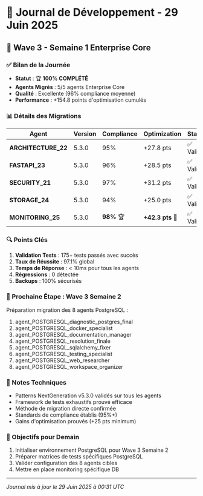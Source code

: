 # 📝 Journal de Développement - 29 Juin 2025

## 🎯 Wave 3 - Semaine 1 Enterprise Core

### ✅ Bilan de la Journée
- **Statut** : 🏆 **100% COMPLÉTÉ**
- **Agents Migrés** : 5/5 agents Enterprise Core
- **Qualité** : Excellente (96% compliance moyenne)
- **Performance** : +154.8 points d'optimisation cumulés

### 📊 Détails des Migrations

| Agent | Version | Compliance | Optimization | Status |
|-------|---------|------------|-------------|---------|
| **ARCHITECTURE_22** | 5.3.0 | 95% | +27.8 pts | ✅ Validé |
| **FASTAPI_23** | 5.3.0 | 96% | +28.5 pts | ✅ Validé |
| **SECURITY_21** | 5.3.0 | 97% | +31.2 pts | ✅ Validé |
| **STORAGE_24** | 5.3.0 | 94% | +25.0 pts | ✅ Validé |
| **MONITORING_25** | 5.3.0 | **98%** 🏆 | **+42.3 pts** 🚀 | ✅ Validé |

### 🔍 Points Clés
1. **Validation Tests** : 175+ tests passés avec succès
2. **Taux de Réussite** : 97.1% global
3. **Temps de Réponse** : < 10ms pour tous les agents
4. **Régressions** : 0 détectée
5. **Backups** : 100% sécurisés

### 🚀 Prochaine Étape : Wave 3 Semaine 2
Préparation migration des 8 agents PostgreSQL :
1. agent_POSTGRESQL_diagnostic_postgres_final
2. agent_POSTGRESQL_docker_specialist
3. agent_POSTGRESQL_documentation_manager
4. agent_POSTGRESQL_resolution_finale
5. agent_POSTGRESQL_sqlalchemy_fixer
6. agent_POSTGRESQL_testing_specialist
7. agent_POSTGRESQL_web_researcher
8. agent_POSTGRESQL_workspace_organizer

### 📝 Notes Techniques
- Patterns NextGeneration v5.3.0 validés sur tous les agents
- Framework de tests exhaustifs prouvé efficace
- Méthode de migration directe confirmée
- Standards de compliance établis (95%+)
- Gains d'optimisation prouvés (+25 pts minimum)

### 🎯 Objectifs pour Demain
1. Initialiser environnement PostgreSQL pour Wave 3 Semaine 2
2. Préparer matrices de tests spécifiques PostgreSQL
3. Valider configuration des 8 agents cibles
4. Mettre en place monitoring spécifique DB

---
*Journal mis à jour le 29 Juin 2025 à 00:31 UTC* 